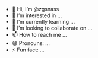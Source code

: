 - 👋 Hi, I’m @zgsnass
- 👀 I’m interested in ...
- 🌱 I’m currently learning ...
- 💞️ I’m looking to collaborate on ...
- 📫 How to reach me ...
- 😄 Pronouns: ...
- ⚡ Fun fact: ...

<!---
zgsnass/zgsnass is a ✨ special ✨ repository because its `README.md` (this file) appears on your GitHub profile.
You can click the Preview link to take a look at your changes.
--->
